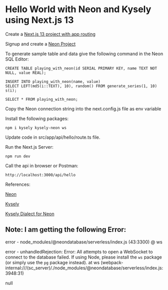 # Hello World with Neon and Kysely using Next.js 13

Create a [Next.js 13 project with app routing](https://beta.nextjs.org/docs)

Signup and create a [Neon Project](https://neon.tech/)

To generate sample table and data give the following command in the Neon SQL Editor:

    CREATE TABLE playing_with_neon(id SERIAL PRIMARY KEY, name TEXT NOT NULL, value REAL);

    INSERT INTO playing_with_neon(name, value)
    SELECT LEFT(md5(i::TEXT), 10), random() FROM generate_series(1, 10) s(i);

    SELECT * FROM playing_with_neon;

Copy the Neon connection string into the next.config.js file as env variable

Install the following packages:

    npm i kysely kysely-neon ws

Update code in src/app/api/hello/route.ts file.

Run the Next.js Server:

    npm run dev

Call the api in browser or Postman:

    http://localhost:3000/api/hello

References:

[Neon](https://neon.tech/)

[Kysely](https://kysely-org.github.io/kysely/)

[Kysely Dialect for Neon](https://github.com/seveibar/kysely-neon)


## Note: I am getting the following Error:

error - node_modules/@neondatabase/serverless/index.js (43:3300) @ ws

error - unhandledRejection: Error: All attempts to open a WebSocket to connect to the database failed. If using Node, please install the `ws` package (or simply use the `pg` package instead).
    at ws (webpack-internal:///(sc_server)/./node_modules/@neondatabase/serverless/index.js:3948:31)

null

